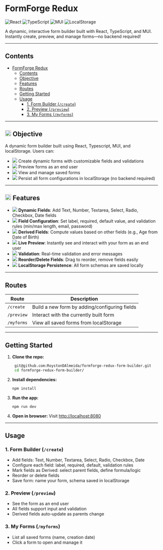 # FormForge Redux

<p align="left">
  <img src="https://img.shields.io/badge/React-18+-61dafb?logo=react" alt="React" />
  <img src="https://img.shields.io/badge/TypeScript-4+-3178c6?logo=typescript" alt="TypeScript" />
  <img src="https://img.shields.io/badge/MUI-5+-007fff?logo=mui" alt="MUI" />
  <img src="https://img.shields.io/badge/Storage-localStorage-yellow" alt="LocalStorage" />
</p>

A dynamic, interactive form builder built with React, TypeScript, and MUI. Instantly create, preview, and manage forms—no backend required!

---

## Contents
- [FormForge Redux](#formforge-redux)
  - [Contents](#contents)
  - [ Objective](#-objective)
  - [ Features](#-features)
  - [Routes](#routes)
  - [Getting Started](#getting-started)
  - [Usage](#usage)
    - [1. Form Builder (`/create`)](#1-form-builder-create)
    - [2. Preview (`/preview`)](#2-preview-preview)
    - [3. My Forms (`/myforms`)](#3-my-forms-myforms)

---

## <img src="https://img.icons8.com/color/24/000000/goal--v1.png" height="20"/> Objective
A dynamic form builder built using React, Typescript, MUI, and localStorage. Users can:
- <img src="https://img.icons8.com/ios-filled/16/000000/add-property.png"/> Create dynamic forms with customizable fields and validations
- <img src="https://img.icons8.com/ios-filled/16/000000/visible.png"/> Preview forms as an end user
- <img src="https://img.icons8.com/ios-filled/16/000000/list.png"/> View and manage saved forms
- <img src="https://img.icons8.com/ios-filled/16/000000/database.png"/> Persist all form configurations in localStorage (no backend required)

---

## <img src="https://img.icons8.com/color/24/000000/checked-checkbox.png" height="20"/> Features
- <img src="https://img.icons8.com/ios-filled/16/000000/list.png"/> **Dynamic Fields**: Add Text, Number, Textarea, Select, Radio, Checkbox, Date fields
- <img src="https://img.icons8.com/ios-filled/16/000000/settings.png"/> **Field Configuration**: Set label, required, default value, and validation rules (min/max length, email, password)
- <img src="https://img.icons8.com/ios-filled/16/000000/formula-fx.png"/> **Derived Fields**: Compute values based on other fields (e.g., Age from Date of Birth)
- <img src="https://img.icons8.com/ios-filled/16/000000/eye.png"/> **Live Preview**: Instantly see and interact with your form as an end user
- <img src="https://img.icons8.com/ios-filled/16/000000/error.png"/> **Validation**: Real-time validation and error messages
- <img src="https://img.icons8.com/ios-filled/16/000000/sort.png"/> **Reorder/Delete Fields**: Drag to reorder, remove fields easily
- <img src="https://img.icons8.com/ios-filled/16/000000/database.png"/> **LocalStorage Persistence**: All form schemas are saved locally

---

## Routes
| Route         | Description                                      |
|-------------- |--------------------------------------------------|
| `/create`     | Build a new form by adding/configuring fields     |
| `/preview`    | Interact with the currently built form           |
| `/myforms`    | View all saved forms from localStorage           |

---

## Getting Started
1. **Clone the repo:**
   
   ```bash
    git@github.com:RoystonDAlmeida/formforge-redux-form-builder.git
    cd formforge-redux-form-builder/
   ```

2. **Install dependencies:**
   
   ```bash
   npm install
   ```

3. **Run the app:**
   
   ```bash
   npm run dev
   ```
4. **Open in browser:**
   Visit [http://localhost:8080](http://localhost:8080)

---

## Usage
### 1. Form Builder (`/create`)
- Add fields: Text, Number, Textarea, Select, Radio, Checkbox, Date
- Configure each field: label, required, default, validation rules
- Mark fields as Derived: select parent fields, define formula/logic
- Reorder or delete fields
- Save form: name your form, schema saved in localStorage

### 2. Preview (`/preview`)
- See the form as an end user
- All fields support input and validation
- Derived fields auto-update as parents change

### 3. My Forms (`/myforms`)
- List all saved forms (name, creation date)
- Click a form to open and manage it